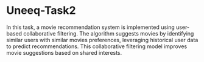 # Uneeq-Task2
In this task, a movie recommendation system is implemented using user-based collaborative filtering. The algorithm suggests movies by identifying similar users with similar movies preferences, leveraging historical user data to predict recommendations. This collaborative filtering model improves movie suggestions based on shared interests.
